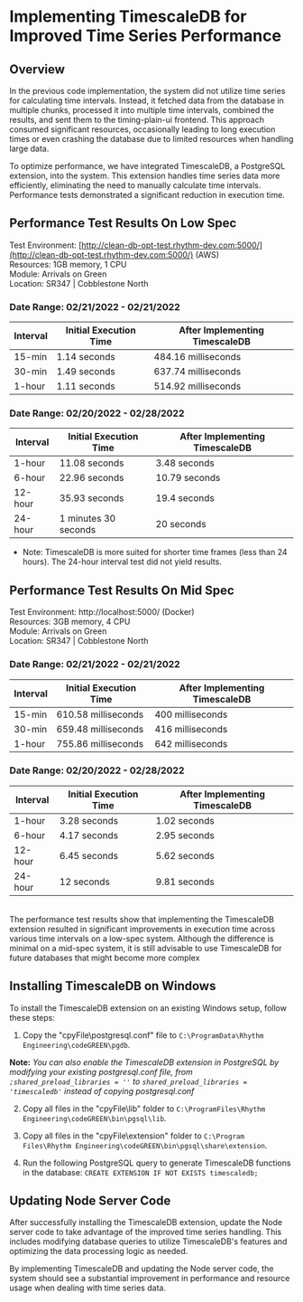 ﻿
#  Implementing TimescaleDB for Improved Time Series Performance

## Overview

In the previous code implementation, the system did not utilize time series for calculating time intervals. Instead, it fetched data from the database in multiple chunks, processed it into multiple time intervals, combined the results, and sent them to the timing-plain-ui frontend. This approach consumed significant resources, occasionally leading to long execution times or even crashing the database due to limited resources when handling large data.

To optimize performance, we have integrated TimescaleDB, a PostgreSQL extension, into the system. This extension handles time series data more efficiently, eliminating the need to manually calculate time intervals. Performance tests demonstrated a significant reduction in execution time.



## Performance Test Results On Low Spec

Test Environment: [http://clean-db-opt-test.rhythm-dev.com:5000/](http://clean-db-opt-test.rhythm-dev.com:5000/) (AWS)
<br/> Resources: 1GB memory, 1 CPU
<br/> Module: Arrivals on Green
<br/>Location: SR347 | Cobblestone North


### Date Range: 02/21/2022 - 02/21/2022
| Interval                 | Initial Execution Time       | After Implementing TimescaleDB |
|--------------------------|------------------------------|-----------------------------------------------|
| 15-min                   | 1.14 seconds                 | 484.16 milliseconds                          |
| 30-min                   | 1.49 seconds                 | 637.74 milliseconds                          |
| 1-hour                   | 1.11 seconds                 | 514.92 milliseconds                          |


### Date Range: 02/20/2022 - 02/28/2022

| Interval                 | Initial Execution Time       | After Implementing TimescaleDB |
|--------------------------|------------------------------|--------------------------------|
| 1-hour                   | 11.08 seconds                | 3.48 seconds                   |
| 6-hour                   | 22.96 seconds                | 10.79 seconds                  |
| 12-hour                  | 35.93 seconds                | 19.4 seconds                   |
| 24-hour                  | 1 minutes 30 seconds         | 20 seconds                     |


-   Note: TimescaleDB is more suited for shorter time frames (less than 24 hours). The 24-hour interval test did not yield results.

## Performance Test Results On Mid Spec

Test Environment: http://localhost:5000/ (Docker)
<br/> Resources: 3GB memory, 4 CPU
<br/> Module: Arrivals on Green
<br/> Location: SR347 | Cobblestone North

### Date Range: 02/21/2022 - 02/21/2022
| Interval                 | Initial Execution Time | After Implementing TimescaleDB |
|--------------------------|-----------------------|-----------------------------------------------|
| 15-min                   | 610.58 milliseconds        | 400 milliseconds                              |
| 30-min                   | 659.48 milliseconds        | 416 milliseconds                              |
| 1-hour                   | 755.86 milliseconds              | 642 milliseconds                              |


### Date Range: 02/20/2022 - 02/28/2022

| Interval                 | Initial Execution Time | After Implementing TimescaleDB |
|--------------------------|-----------------------|-----------------------------------------------|
| 1-hour                   | 3.28 seconds              | 1.02 seconds                                  |
| 6-hour                   | 4.17 seconds         | 2.95 seconds                                 |
| 12-hour                  | 6.45 seconds         | 5.62 seconds                                  |
| 24-hour                  | 12 seconds  | 9.81 seconds                                    |

<br/>
The performance test results show that implementing the TimescaleDB extension resulted in significant improvements in execution time across various time intervals on a low-spec system. Although the difference is minimal on a mid-spec system, it is still advisable to use TimescaleDB for future databases that might become more complex

## Installing TimescaleDB on Windows

To install the TimescaleDB extension on an existing Windows setup, follow these steps:

1.  Copy the "cpyFile\postgresql.conf" file to `C:\ProgramData\Rhythm Engineering\codeGREEN\pgdb`.
    
**Note:** _You can also enable the TimescaleDB extension in PostgreSQL by modifying your existing postgresql.conf file, from `;shared_preload_libraries = ''` to `shared_preload_libraries = 'timescaledb'` instead of copying postgresql.conf_


2.  Copy all files in the "cpyFile\lib" folder to `C:\ProgramFiles\Rhythm Engineering\codeGREEN\bin\pgsql\lib`.


3.  Copy all files in the "cpyFile\extension" folder to `C:\Program Files\Rhythm Engineering\codeGREEN\bin\pgsql\share\extension`.

    
4.  Run the following PostgreSQL query to generate TimescaleDB functions in the database:
    `CREATE EXTENSION IF NOT EXISTS timescaledb;` 

## Updating Node Server Code

After successfully installing the TimescaleDB extension, update the Node server code to take advantage of the improved time series handling. This includes modifying database queries to utilize TimescaleDB's features and optimizing the data processing logic as needed.

By implementing TimescaleDB and updating the Node server code, the system should see a substantial improvement in performance and resource usage when dealing with time series data.
